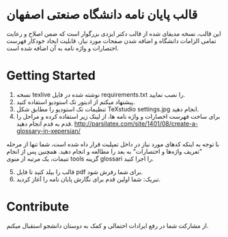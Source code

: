 # قالب پایان نامه دانشگاه صنعتی اصفهان 
این قالب، نسخه مدیفای شده از قالب دکتر ایزدی بزرگوار است که ضمن اصلاح و رعایت تمامی الزامات دانشگاه و اضافه شدن صفحات مورد نیاز، قابلیت ایجاد خودکار فهرست اختصارات و واژه نامه به آن اضافه شده است.

# Getting Started
1. نسخه texlive نوشته شده در فایل requirements.txt را نصب نمایید.
2. پیشنهاد میکنم از ادیتور تک استودیو استفاده کنید.
3. تنظیمات تک استودیو را مطابق شکل TeXstudio settings.jpg انجام دهید.
4. برای ساخت فهرست اخصارات و واژه نامه ها، از لینک زیر استفاده کرده و مراحل را قدم به قدم انجام دهید.
http://parsilatex.com/site/1401/08/create-a-glossary-in-xepersian/

با توجه به اینکه کدهای مورد نیاز در داخل تمپلیت قرار داه شده است، شما تنها از مرحله "تعریف واژه‌ها و اختصارات" به بعد را مطالعه و انجام دهید. همچنین پس از انجام تنیمات، یک مرتبه از منوی tools گزینه glossari را اجرا کنید.

5. قالب را بیلد کنید تا فایل pdf برای شما رفرش شود.
6. تبریک: شما اولین قدم برای نگارش پایان نامه را آغاز کردید.

# Contribute
از مشارکت شما در رفع ایرادات احتمالی و کمک به دوستان دانشجو استقبال میکنم.
